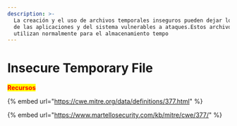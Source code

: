 ```yaml
---
description: >-
  La creación y el uso de archivos temporales inseguros pueden dejar los datos
  de las aplicaciones y del sistema vulnerables a ataques.Estos archivos se
  utilizan normalmente para el almacenamiento tempo
---
```


# Insecure Temporary File

<mark style="color:red;">**Recursos**</mark>

{% embed url="https://cwe.mitre.org/data/definitions/377.html" %}

{% embed url="https://www.martellosecurity.com/kb/mitre/cwe/377/" %}
